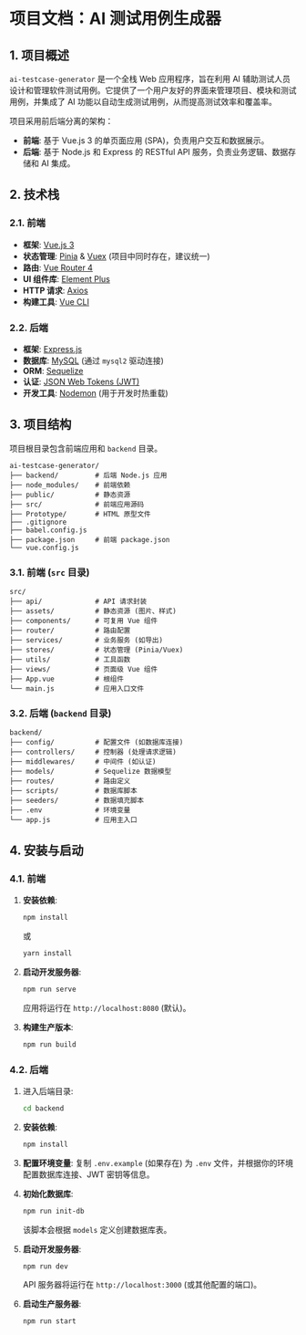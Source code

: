 # 项目文档：AI 测试用例生成器

## 1. 项目概述

`ai-testcase-generator` 是一个全栈 Web 应用程序，旨在利用 AI 辅助测试人员设计和管理软件测试用例。它提供了一个用户友好的界面来管理项目、模块和测试用例，并集成了 AI 功能以自动生成测试用例，从而提高测试效率和覆盖率。

项目采用前后端分离的架构：

*   **前端**: 基于 Vue.js 3 的单页面应用 (SPA)，负责用户交互和数据展示。
*   **后端**: 基于 Node.js 和 Express 的 RESTful API 服务，负责业务逻辑、数据存储和 AI 集成。

## 2. 技术栈

### 2.1. 前端

*   **框架**: [Vue.js 3](https://vuejs.org/)
*   **状态管理**: [Pinia](https://pinia.vuejs.org/) & [Vuex](https://vuex.vuejs.org/) (项目中同时存在，建议统一)
*   **路由**: [Vue Router 4](https://router.vuejs.org/)
*   **UI 组件库**: [Element Plus](https://element-plus.org/)
*   **HTTP 请求**: [Axios](https://axios-http.com/)
*   **构建工具**: [Vue CLI](https://cli.vuejs.org/)

### 2.2. 后端

*   **框架**: [Express.js](https://expressjs.com/)
*   **数据库**: [MySQL](https://www.mysql.com/) (通过 `mysql2` 驱动连接)
*   **ORM**: [Sequelize](https://sequelize.org/)
*   **认证**: [JSON Web Tokens (JWT)](https://jwt.io/)
*   **开发工具**: [Nodemon](https://nodemon.io/) (用于开发时热重载)

## 3. 项目结构

项目根目录包含前端应用和 `backend` 目录。

```
ai-testcase-generator/
├── backend/         # 后端 Node.js 应用
├── node_modules/    # 前端依赖
├── public/          # 静态资源
├── src/             # 前端应用源码
├── Prototype/       # HTML 原型文件
├── .gitignore
├── babel.config.js
├── package.json     # 前端 package.json
└── vue.config.js
```

### 3.1. 前端 (`src` 目录)

```
src/
├── api/             # API 请求封装
├── assets/          # 静态资源 (图片、样式)
├── components/      # 可复用 Vue 组件
├── router/          # 路由配置
├── services/        # 业务服务 (如导出)
├── stores/          # 状态管理 (Pinia/Vuex)
├── utils/           # 工具函数
├── views/           # 页面级 Vue 组件
├── App.vue          # 根组件
└── main.js          # 应用入口文件
```

### 3.2. 后端 (`backend` 目录)

```
backend/
├── config/          # 配置文件 (如数据库连接)
├── controllers/     # 控制器 (处理请求逻辑)
├── middlewares/     # 中间件 (如认证)
├── models/          # Sequelize 数据模型
├── routes/          # 路由定义
├── scripts/         # 数据库脚本
├── seeders/         # 数据填充脚本
├── .env             # 环境变量
└── app.js           # 应用主入口
```

## 4. 安装与启动

### 4.1. 前端

1.  **安装依赖**:
    ```bash
    npm install
    ```
    或
    ```bash
    yarn install
    ```

2.  **启动开发服务器**:
    ```bash
    npm run serve
    ```
    应用将运行在 `http://localhost:8080` (默认)。

3.  **构建生产版本**:
    ```bash
    npm run build
    ```

### 4.2. 后端

1.  进入后端目录:
    ```bash
    cd backend
    ```

2.  **安装依赖**:
    ```bash
    npm install
    ```

3.  **配置环境变量**:
    复制 `.env.example` (如果存在) 为 `.env` 文件，并根据你的环境配置数据库连接、JWT 密钥等信息。

4.  **初始化数据库**:
    ```bash
    npm run init-db
    ```
    该脚本会根据 `models` 定义创建数据库表。

5.  **启动开发服务器**:
    ```bash
    npm run dev
    ```
    API 服务器将运行在 `http://localhost:3000` (或其他配置的端口)。

6.  **启动生产服务器**:
    ```bash
    npm run start
    ``` 